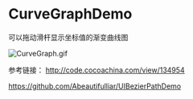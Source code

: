 # CurveGraphDemo
可以拖动滑杆显示坐标值的渐变曲线图

![CurveGraph.gif](https://upload-images.jianshu.io/upload_images/2466108-bcbc9fcc6e6ce47d.gif?imageMogr2/auto-orient/strip)

参考链接：
http://code.cocoachina.com/view/134954

https://github.com/Abeautifulliar/UIBezierPathDemo

